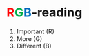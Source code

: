 
# <font color="#ff0000">R</font><font color="#00b050">G</font><font color="#0070c0">B</font>-reading

1. Important (R)
2. More (G)
3. Different (B)
